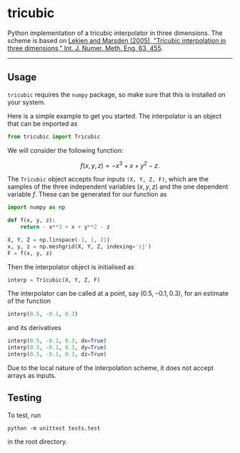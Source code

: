 # tricubic

Python implementation of a tricubic interpolator in three dimensions. The scheme is based on [Lekien and Marsden (2005), "Tricubic interpolation in three dimensions," Int. J. Numer. Meth. Eng. 63, 455](https://doi.org/10.1002/nme.1296).

---

## Usage

`tricubic` requires the `numpy` package, so make sure that this is installed on your system.

Here is a simple example to get you started. The interpolator is an object that can be imported as

```python
from tricubic import Tricubic
```

We will consider the following function:

$$
f(x, y, z) = - x^3 + x + y^2 - z.
$$

The `Tricubic` object accepts four inputs `(X, Y, Z, F)`, which are the samples of the three independent variables $(x, y, z)$ and the one dependent variable $f$. These can be generated for our function as

```python
import numpy as np

def f(x, y, z):
    return - x**3 + x + y**2 - z

X, Y, Z = np.linspace(-1, 1, 21)
x, y, z = np.meshgrid(X, Y, Z, indexing='ij')
F = f(x, y, z)
```

Then the interpolator object is initialised as

```python
interp = Tricubic(X, Y, Z, F)
```

The interpolator can be called at a point, say $(0.5, -0.1, 0.3)$, for an estimate of the function

```python
interp(0.5, -0.1, 0.3)
```

and its derivatives

```python
interp(0.5, -0.1, 0.3, dx=True)
interp(0.5, -0.1, 0.3, dy=True)
interp(0.5, -0.1, 0.3, dz=True)
```

Due to the local nature of the interpolation scheme, it does not accept arrays as inputs.

## Testing

To test, run

```
python -m unittest tests.test
```

in the root directory.
